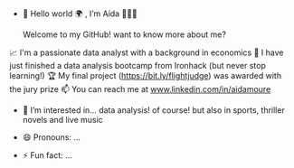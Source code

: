 - 👋 Hello world 🌍 , I’m Aída 🙋🏻‍♀️

  Welcome to my GitHub! want to know more about me? 

📈 I'm a passionate data analyst with a background in economics
🌱 I have just finished a data analysis bootcamp from Ironhack (but never stop learning!)
🏆 My final project (https://bit.ly/flightjudge) was awarded with the jury prize 
📫 You can reach me at www.linkedin.com/in/aidamoure
- 👀 I’m interested in... data analysis! of course! but also in sports, thriller novels and live music


- 😄 Pronouns: ...
- ⚡ Fun fact: ...

<!---
aidamouref/aidamouref is a ✨ special ✨ repository because its `README.md` (this file) appears on your GitHub profile.
You can click the Preview link to take a look at your changes.
--->
